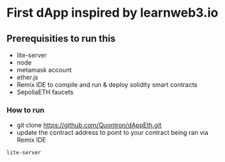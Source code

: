 # First dApp inspired by learnweb3.io

## Prerequisities to run this
* lite-server
* node
* metamask account
* ether.js
* Remix IDE to compile and run & deploy solidity smart contracts
* SepoliaETH faucets

### How to run
- git clone https://github.com/Quontron/dAppEth.git
- update the contract address to point to your contract being ran via Remix IDE
```
lite-server
```